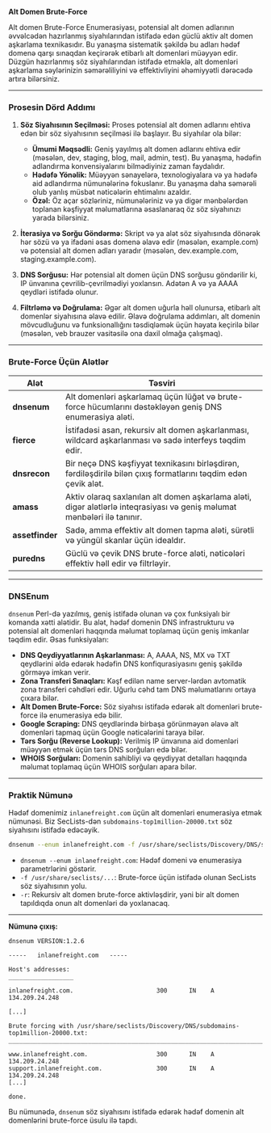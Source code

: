 **Alt Domen Brute-Force**

Alt domen Brute-Force Enumerasiyası, potensial alt domen adlarının əvvəlcədən hazırlanmış siyahılarından istifadə edən güclü aktiv alt domen aşkarlama texnikasıdır. Bu yanaşma sistematik şəkildə bu adları hədəf domenə qarşı sınaqdan keçirərək etibarlı alt domenləri müəyyən edir. Düzgün hazırlanmış söz siyahılarından istifadə etməklə, alt domenləri aşkarlama səylərinizin səmərəliliyini və effektivliyini əhəmiyyətli dərəcədə artıra bilərsiniz.

---

### **Prosesin Dörd Addımı**

1. **Söz Siyahısının Seçilməsi:**
   Proses potensial alt domen adlarını ehtiva edən bir söz siyahısının seçilməsi ilə başlayır. Bu siyahılar ola bilər:

   * **Ümumi Məqsədli:** Geniş yayılmış alt domen adlarını ehtiva edir (məsələn, dev, staging, blog, mail, admin, test). Bu yanaşma, hədəfin adlandırma konvensiyalarını bilmədiyiniz zaman faydalıdır.
   * **Hədəfə Yönəlik:** Müəyyən sənayelərə, texnologiyalara və ya hədəfə aid adlandırma nümunələrinə fokuslanır. Bu yanaşma daha səmərəli olub yanlış müsbət nəticələrin ehtimalını azaldır.
   * **Özəl:** Öz açar sözləriniz, nümunələriniz və ya digər mənbələrdən toplanan kəşfiyyat məlumatlarına əsaslanaraq öz söz siyahınızı yarada bilərsiniz.

2. **İterasiya və Sorğu Göndərmə:**
   Skript və ya alət söz siyahısında dönərək hər sözü və ya ifadəni əsas domenə əlavə edir (məsələn, example.com) və potensial alt domen adları yaradır (məsələn, dev.example.com, staging.example.com).

3. **DNS Sorğusu:**
   Hər potensial alt domen üçün DNS sorğusu göndərilir ki, IP ünvanına çevrilib-çevrilmədiyi yoxlansın. Adətən A və ya AAAA qeydləri istifadə olunur.

4. **Filtrləmə və Doğrulama:**
   Əgər alt domen uğurla həll olunursa, etibarlı alt domenlər siyahısına əlavə edilir. Əlavə doğrulama addımları, alt domenin mövcudluğunu və funksionallığını təsdiqləmək üçün həyata keçirilə bilər (məsələn, veb brauzer vasitəsilə ona daxil olmağa çalışmaq).

---

### **Brute-Force Üçün Alətlər**

| Alət            | Təsviri                                                                                                                  |
| --------------- | ------------------------------------------------------------------------------------------------------------------------ |
| **dnsenum**     | Alt domenləri aşkarlamaq üçün lüğət və brute-force hücumlarını dəstəkləyən geniş DNS enumerasiya aləti.                  |
| **fierce**      | İstifadəsi asan, rekursiv alt domen aşkarlanması, wildcard aşkarlanması və sadə interfeys təqdim edir.                   |
| **dnsrecon**    | Bir neçə DNS kəşfiyyat texnikasını birləşdirən, fərdiləşdirilə bilən çıxış formatlarını təqdim edən çevik alət.          |
| **amass**       | Aktiv olaraq saxlanılan alt domen aşkarlama aləti, digər alətlərlə inteqrasiyası və geniş məlumat mənbələri ilə tanınır. |
| **assetfinder** | Sadə, amma effektiv alt domen tapma aləti, sürətli və yüngül skanlar üçün idealdır.                                      |
| **puredns**     | Güclü və çevik DNS brute-force aləti, nəticələri effektiv həll edir və filtrləyir.                                       |

---

### **DNSEnum**

`dnsenum` Perl-də yazılmış, geniş istifadə olunan və çox funksiyalı bir komanda xətti alətidir. Bu alət, hədəf domenin DNS infrastrukturu və potensial alt domenləri haqqında məlumat toplamaq üçün geniş imkanlar təqdim edir. Əsas funksiyaları:

* **DNS Qeydiyyatlarının Aşkarlanması:** A, AAAA, NS, MX və TXT qeydlərini əldə edərək hədəfin DNS konfiqurasiyasını geniş şəkildə görməyə imkan verir.
* **Zona Transferi Sınaqları:** Kəşf edilən name server-lərdən avtomatik zona transferi cəhdləri edir. Uğurlu cəhd tam DNS məlumatlarını ortaya çıxara bilər.
* **Alt Domen Brute-Force:** Söz siyahısı istifadə edərək alt domenləri brute-force ilə enumerasiya edə bilir.
* **Google Scraping:** DNS qeydlərində birbaşa görünməyən əlavə alt domenləri tapmaq üçün Google nəticələrini taraya bilər.
* **Tərs Sorğu (Reverse Lookup):** Verilmiş IP ünvanına aid domenləri müəyyən etmək üçün tərs DNS sorğuları edə bilər.
* **WHOIS Sorğuları:** Domenin sahibliyi və qeydiyyat detalları haqqında məlumat toplamaq üçün WHOIS sorğuları apara bilər.

---

### **Praktik Nümunə**

Hədəf domenimiz `inlanefreight.com` üçün alt domenləri enumerasiya etmək nümunəsi. Biz SecLists-dən `subdomains-top1million-20000.txt` söz siyahısını istifadə edəcəyik.

```bash
dnsenum --enum inlanefreight.com -f /usr/share/seclists/Discovery/DNS/subdomains-top1million-20000.txt -r
```

* `dnsenum --enum inlanefreight.com`: Hədəf domeni və enumerasiya parametrlərini göstərir.
* `-f /usr/share/seclists/...`: Brute-force üçün istifadə olunan SecLists söz siyahısının yolu.
* `-r`: Rekursiv alt domen brute-force aktivləşdirir, yəni bir alt domen tapıldıqda onun alt domenləri də yoxlanacaq.

---

**Nümunə çıxış:**

```text
dnsenum VERSION:1.2.6

-----   inlanefreight.com   -----

Host's addresses:
__________________

inlanefreight.com.                       300      IN    A        134.209.24.248

[...]

Brute forcing with /usr/share/seclists/Discovery/DNS/subdomains-top1million-20000.txt:
_______________________________________________________________________________________

www.inlanefreight.com.                   300      IN    A        134.209.24.248
support.inlanefreight.com.               300      IN    A        134.209.24.248
[...]

done.
```

Bu nümunədə, `dnsenum` söz siyahısını istifadə edərək hədəf domenin alt domenlərini brute-force üsulu ilə tapdı.
